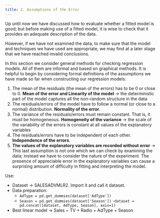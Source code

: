 ```yaml
---
title: 2. Assumptions of the Error
---
```


Up until now we have discussed how to evaluate whether a fitted model is good; but before making use of a fitted model, it is wise to check that it provides an adequate description of the data.

However, if we have not examined the data, to make sure that the model and techniques we have used are appropriate, we may find at a later stage that we have reached invalid conclusions.

In this section we consider general methods for checking regression models. All of them are informal and based on graphical methods. It is helpful to begin by considering formal definitions of the assumptions we have made so far when constructing our regression
models.

1. The mean of the residuals (the mean of the errors) has to be 0 or close to 0. **Mean of the error and Linearity of the model** → the deterministic part of the model captures all the non-random structure in the data
2. The residuals/errors of the model have to follow a normal (or close to a normal) distribution. **Normality of the error**.
3. The variance of the residuals/errors must remain constant. That is, it must be homogeneous. **Homogeneity of the variance** → the scale of the variability of the errors is constant at all values of the explanatory variables
4. The residuals/errors have to be independent of each other. **Independence of the errors**.
5. **The values of the explanatory variables are recorded without error** → This last assumption is not one which we can check by examining the data; instead we have to consider the nature of the experiment. The presence of appreciable error in the explanatory variables can cause a surprising amount of difficulty in fitting and interpreting the model.

Use:

- Dataset → SALESADVMLR2. Import it and call it dataset.
- Data preparation:
    - `AdType = pd.get_dummies(dataset['AdType'])`
    - `Season = pd.get_dummies(dataset['Season'])`
    -`dataset = pd.concat([dataset, AdType, Season], axis=1)`
- Best linear model → Sales ~ TV + Radio + AdType + Season

